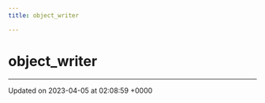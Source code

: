 ```yaml
---
title: object_writer

---
```


# object_writer





-------------------------------

Updated on 2023-04-05 at 02:08:59 +0000